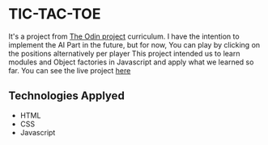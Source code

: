 # TIC-TAC-TOE
It's a project from [The Odin project](https://www.theodinproject.com/lessons/node-path-javascript-tic-tac-toe) curriculum.
I have the intention to implement the AI Part in the future, but for now, You can play by clicking on the positions alternatively per player
This project intended us to learn modules and Object factories in Javascript and apply what we learned so far.
You can see the live project [here](https://fariasmi.github.io/tic-tac-toe/)
## Technologies Applyed
- HTML
- CSS
- Javascript
